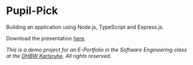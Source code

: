 # Pupil-Pick
Building an application using Node.js, TypeScript and Express.js.

Download the presentation [here](https://github.com/Ordinateur-Hack/pupil-pick/raw/master/Node.js%20Pupil%20Pick%20compressed.pptx).

*This is a demo project for an E-Portfolio in the Software Engineering class at the [DHBW Karlsruhe](https://www.karlsruhe.dhbw.de/startseite.html). All rights reserved.*
